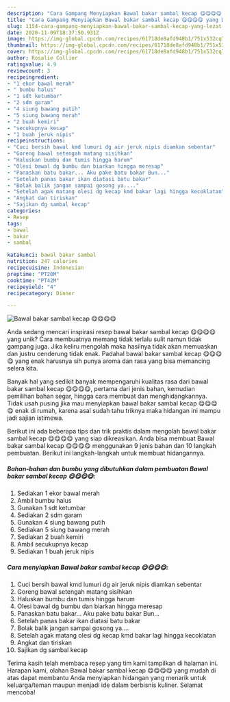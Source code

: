 ```yaml
---
description: "Cara Gampang Menyiapkan Bawal bakar sambal kecap 😋😋😋😋 yang Lezat Sekali"
title: "Cara Gampang Menyiapkan Bawal bakar sambal kecap 😋😋😋😋 yang Lezat Sekali"
slug: 1154-cara-gampang-menyiapkan-bawal-bakar-sambal-kecap-yang-lezat-sekali
date: 2020-11-09T18:37:50.931Z
image: https://img-global.cpcdn.com/recipes/61718de8afd948b1/751x532cq70/bawal-bakar-sambal-kecap-😋😋😋😋-foto-resep-utama.jpg
thumbnail: https://img-global.cpcdn.com/recipes/61718de8afd948b1/751x532cq70/bawal-bakar-sambal-kecap-😋😋😋😋-foto-resep-utama.jpg
cover: https://img-global.cpcdn.com/recipes/61718de8afd948b1/751x532cq70/bawal-bakar-sambal-kecap-😋😋😋😋-foto-resep-utama.jpg
author: Rosalie Collier
ratingvalue: 4.9
reviewcount: 3
recipeingredient:
- "1 ekor bawal merah"
- " bumbu halus"
- "1 sdt ketumbar"
- "2 sdm garam"
- "4 siung bawang putih"
- "5 siung bawang merah"
- "2 buah kemiri"
- "secukupnya kecap"
- "1 buah jeruk nipis"
recipeinstructions:
- "Cuci bersih bawal kmd lumuri dg air jeruk nipis diamkan sebentar"
- "Goreng bawal setengah matang sisihkan"
- "Haluskan bumbu dan tumis hingga harum"
- "Olesi bawal dg bumbu dan biarkan hingga meresap"
- "Panaskan batu bakar... Aku pake batu bakar Bun..."
- "Setelah panas bakar ikan diatasi batu bakar"
- "Bolak balik jangan sampai gosong ya...."
- "Setelah agak matang olesi dg kecap kmd bakar lagi hingga kecoklatan"
- "Angkat dan tiriskan"
- "Sajikan dg sambal kecap"
categories:
- Resep
tags:
- bawal
- bakar
- sambal

katakunci: bawal bakar sambal 
nutrition: 247 calories
recipecuisine: Indonesian
preptime: "PT20M"
cooktime: "PT42M"
recipeyield: "4"
recipecategory: Dinner

---
```



![Bawal bakar sambal kecap 😋😋😋😋](https://img-global.cpcdn.com/recipes/61718de8afd948b1/751x532cq70/bawal-bakar-sambal-kecap-😋😋😋😋-foto-resep-utama.jpg)

Anda sedang mencari inspirasi resep bawal bakar sambal kecap 😋😋😋😋 yang unik? Cara membuatnya memang tidak terlalu sulit namun tidak gampang juga. Jika keliru mengolah maka hasilnya tidak akan memuaskan dan justru cenderung tidak enak. Padahal bawal bakar sambal kecap 😋😋😋😋 yang enak harusnya sih punya aroma dan rasa yang bisa memancing selera kita.

Banyak hal yang sedikit banyak mempengaruhi kualitas rasa dari bawal bakar sambal kecap 😋😋😋😋, pertama dari jenis bahan, kemudian pemilihan bahan segar, hingga cara membuat dan menghidangkannya. Tidak usah pusing jika mau menyiapkan bawal bakar sambal kecap 😋😋😋😋 enak di rumah, karena asal sudah tahu triknya maka hidangan ini mampu jadi sajian istimewa.




Berikut ini ada beberapa tips dan trik praktis dalam mengolah bawal bakar sambal kecap 😋😋😋😋 yang siap dikreasikan. Anda bisa membuat Bawal bakar sambal kecap 😋😋😋😋 menggunakan 9 jenis bahan dan 10 langkah pembuatan. Berikut ini langkah-langkah untuk membuat hidangannya.

<!--inarticleads1-->

##### Bahan-bahan dan bumbu yang dibutuhkan dalam pembuatan Bawal bakar sambal kecap 😋😋😋😋:

1. Sediakan 1 ekor bawal merah
1. Ambil  bumbu halus
1. Gunakan 1 sdt ketumbar
1. Sediakan 2 sdm garam
1. Gunakan 4 siung bawang putih
1. Sediakan 5 siung bawang merah
1. Sediakan 2 buah kemiri
1. Ambil secukupnya kecap
1. Sediakan 1 buah jeruk nipis




<!--inarticleads2-->

##### Cara menyiapkan Bawal bakar sambal kecap 😋😋😋😋:

1. Cuci bersih bawal kmd lumuri dg air jeruk nipis diamkan sebentar
1. Goreng bawal setengah matang sisihkan
1. Haluskan bumbu dan tumis hingga harum
1. Olesi bawal dg bumbu dan biarkan hingga meresap
1. Panaskan batu bakar... Aku pake batu bakar Bun...
1. Setelah panas bakar ikan diatasi batu bakar
1. Bolak balik jangan sampai gosong ya....
1. Setelah agak matang olesi dg kecap kmd bakar lagi hingga kecoklatan
1. Angkat dan tiriskan
1. Sajikan dg sambal kecap




Terima kasih telah membaca resep yang tim kami tampilkan di halaman ini. Harapan kami, olahan Bawal bakar sambal kecap 😋😋😋😋 yang mudah di atas dapat membantu Anda menyiapkan hidangan yang menarik untuk keluarga/teman maupun menjadi ide dalam berbisnis kuliner. Selamat mencoba!

